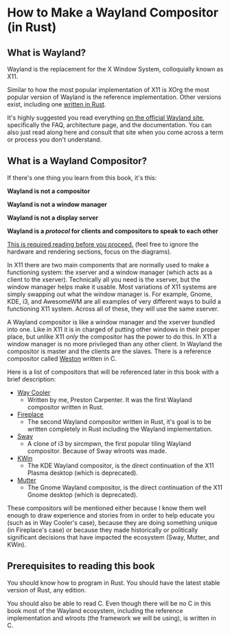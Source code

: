# How to Make a Wayland Compositor (in Rust)
## What is Wayland?
Wayland is the replacement for the X Window System, colloquially known as X11. 

Similar to how the most popular implementation of X11 is XOrg the most popular version of Wayland is the reference implementation. Other versions exist, including one [written in Rust](https://github.com/Smithay/wayland-rs).

It's highly suggested you read everything [on the official Wayland site](https://wayland.freedesktop.org/), specifically the FAQ, architecture page, and the documentation. You can also just read along here and consult that site when you come across a term or process you don't understand.

## What is a Wayland Compositor?
If there's one thing you learn from this book, it's this:

**Wayland is not a compositor**

**Wayland is not a window manager**

**Wayland is not a display server**

**Wayland is a _protocol_ for clients and compositors to speak to each other**

[This is required reading before you proceed.](https://wayland.freedesktop.org/architecture.html) (feel free to ignore the hardware and rendering sections, focus on the diagrams).

In X11 there are two main components that are normally used to make a functioning system: the xserver and a window manager (which acts as a client to the xserver). Technically all you need is the xserver, but the window manager helps make it usable. Most variations of X11 systems are simply swapping out what the window manager is. For example, Gnome, KDE, i3, and AwesomeWM are all examples of very different ways to build a functioning X11 system. Across all of these, they will use the same xserver.

A Wayland compositor is like a window manager and the xserver bundled into one. Like in X11 it is in charged of putting other windows in their proper place, but unlike X11 _only_ the compositor has the power to do this. In X11 a window manager is no more privileged than any other client. In Wayland the compositor is master and the clients are the slaves.  There is a reference compositor called [Weston](https://gitlab.freedesktop.org/wayland/weston) written in C.

Here is a list of compositors that will be referenced later in this book with a brief description:
* [Way Cooler](http://way-cooler.org)
  - Written by me, Preston Carpenter. It was the first Wayland compositor written in Rust.
* [Fireplace](https://github.com/Drakulix/fireplace)
  - The second Wayland compositor written in Rust, it's goal is to be written completely in Rust including the Wayland implementation.
* [Sway](https://swaywm.org/)
  - A clone of i3 by sircmpwn, the first popular tiling Wayland compositor. Because of Sway wlroots was made.
* [KWin](https://userbase.kde.org/KWin)
  - The KDE Wayland compositor, is the direct continuation of the X11 Plasma desktop (which is deprecated).
* [Mutter](https://www.google.com/search?q=mutter%20gnome)
  - The Gnome Wayland compositor, is the direct continuation of the X11 Gnome desktop (which is deprecated).

These compositors will be mentioned either because I know them well enough to draw experience and stories from in order to help educate you (such as in Way Cooler's case), because they are doing something unique (in Fireplace's case) or because they made historically or politically significant decisions that have impacted the ecosystem (Sway, Mutter, and KWin).

## Prerequisites to reading this book
You should know how to program in Rust. You should have the latest stable version of Rust, any edition.

You should also be able to read C. Even though there will be no C in this book most of the Wayland ecosystem, including the reference implementation and wlroots (the framework we will be using), is written in C.
